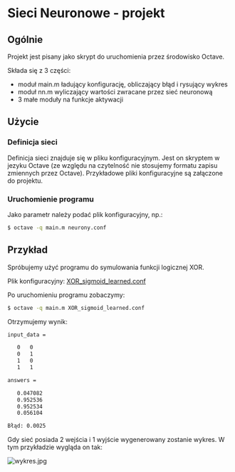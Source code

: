 Sieci Neuronowe - projekt
=========================


Ogólnie
----------

Projekt jest pisany jako skrypt do uruchomienia przez środowisko Octave.

Składa się z 3 części:
* moduł main.m ładujący konfigurację, obliczający błąd i rysujący wykres
* moduł nn.m wyliczający wartości zwracane przez sieć neuronową
* 3 małe moduły na funkcje aktywacji


Użycie
-------

### Definicja sieci
Definicja sieci znajduje się w pliku konfiguracyjnym. Jest on skryptem w jezyku Octave (ze względu na czytelność nie stosujemy formatu zapisu zmiennych przez Octave). 
Przykładowe pliki konfiguracyjne są załączone do projektu.

### Uruchomienie programu
Jako parametr należy podać plik konfiguracyjny, np.:

```bash
$ octave -q main.m neurony.conf
```


Przykład
--------

Spróbujemy użyć programu do symulowania funkcji logicznej XOR.

Plik konfiguracyjny: [XOR_sigmoid_learned.conf](https://github.com/djstrong/Sieci-Neuronowe/blob/master/XOR_sigmoid_learned.conf)

Po uruchomieniu programu zobaczymy:

```bash
$ octave -q main.m XOR_sigmoid_learned.conf
```

Otrzymujemy wynik:
```bash
input_data =

   0   0
   0   1
   1   0
   1   1

answers =

   0.047082
   0.952536
   0.952534
   0.056104

Błąd: 0.0025
```

Gdy sieć posiada 2 wejścia i 1 wyjście wygenerowany zostanie wykres. 
W tym przykładzie wygląda on tak:

![wykres.jpg](https://raw.github.com/djstrong/Sieci-Neuronowe/master/img/wykres.jpg)








